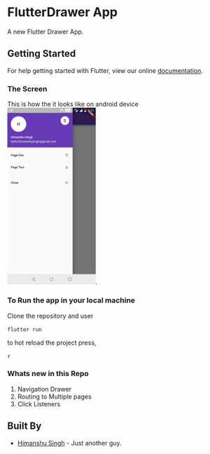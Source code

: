 # FlutterDrawer App

A new Flutter Drawer App.

## Getting Started

For help getting started with Flutter, view our online
[documentation](https://flutter.io/).

### The Screen

This is how the it looks like on android device
<br/>
<img src="https://github.com/hi-manshu/Flutter-Drawer/blob/master/assets/ss.jpg" width="40%">.

### To Run the app in your local machine

Clone the repository and user
```
flutter run
```
to hot reload the project press,
```
r
```
### Whats new in this Repo
1. Navigation Drawer
1. Routing to Multiple pages
1. Click Listeners
## Built By

* [Himanshu Singh](http://www.github.com/hi-manshu) - Just another guy.
